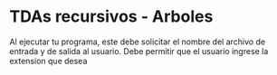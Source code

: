 <h1> TDAs recursivos - Arboles </h1>

<p> Al ejecutar tu programa, este debe solicitar el nombre del archivo de entrada y de salida
al usuario. Debe permitir que el usuario ingrese la extension que desea </p>